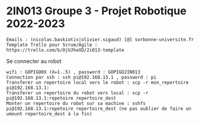 # 2IN013 Groupe 3 - Projet Robotique 2022-2023

    Emails : (nicolas.baskiotis|olivier.sigaud) [@] sorbonne-universite.fr
    Template Trello pour Scrum/Agile : https://trello.com/b/OjUJheXD/2i013-template

Se connecter au robot

    wifi : GOPIGO0X (X=1..5) , password : GOPIGO2IN013
    Connection par ssh : ssh pi@192.168.13.1 , password : pi
    Transferer un repertoire local vers le robot : scp -r mon_repertoire pi@192.168.13.1:
    Transferer un repertoire du robot vers local : scp -r pi@192.168.13.1:repetoire repertoire_dest
    Monter un repertoire du robot sur sa machine : sshfs pi@192.168.13.1:repetoire repertoire_dest (ne pas oublier de faire un umount repertoire_dest à la fin)
